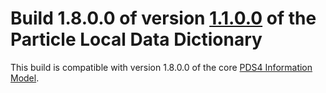 # Build 1.8.0.0 of version [1.1.0.0](../../../src/1.1.0.0) of the Particle Local Data Dictionary

This build is compatible with version 1.8.0.0 of the core [PDS4 Information Model](https://pds.nasa.gov/pds4/doc/im/).